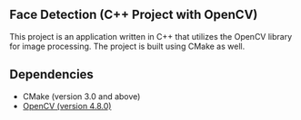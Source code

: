 ## Face Detection (C++ Project with OpenCV)
This project is an application written in C++ that utilizes the OpenCV library for image processing. 
The project is built using CMake as well.

## Dependencies
* CMake (version 3.0 and above)
* [OpenCV (version 4.8.0)](https://github.com/opencv/opencv/releases/download/4.8.0/opencv-4.8.0-windows.exe)
